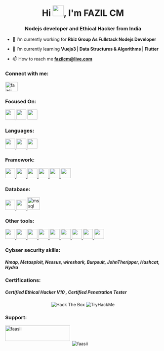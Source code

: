 <h1 align="center">Hi <img src = "https://raw.githubusercontent.com/MartinHeinz/MartinHeinz/master/wave.gif" width = 35px>, I'm FAZIL CM</h1>
<h3 align="center">Nodejs developer and Ethical Hacker from India</h3>

- 🔭 I’m currently working for  **Rbiz Group As Fullstack Nodejs Developer**

- 🌱 I’m currently learning **Vuejs3 | Data Structures & Algorithms | Flutter**



- 📫 How to reach me **fazilcm@live.com**

<h3 align="left">Connect with me:</h3>
<p align="left">
<a href="https://linkedin.com/in/faasi" target="blank"><img align="center" src="https://raw.githubusercontent.com/rahuldkjain/github-profile-readme-generator/master/src/images/icons/Social/linked-in-alt.svg" alt="faasi" height="30" width="40" /></a>
</p>


<h3 align="left">Focused On: </h3>

<p align="left">
<a href= https://github.com/rahulbanerjee26?tab=repositories&q=&type=&language=nodejs&sort= > <img width ='32px' src ='https://raw.githubusercontent.com/rahulbanerjee26/githubAboutMeGenerator/main/icons/nodejs.svg'> </a>

<img width ='32px' src ='https://raw.githubusercontent.com/rahulbanerjee26/githubAboutMeGenerator/main/icons/express.svg'> 

<img width ='32px' src ='https://raw.githubusercontent.com/rahulbanerjee26/githubAboutMeGenerator/main/icons/mongodb.svg'>

</p>

<h3 align="left">Languages: </h3>
<p align="left">
<a href= https://github.com/rahulbanerjee26?tab=repositories&q=&type=&language=javascript&sort= > <img width ='32px' src ='https://raw.githubusercontent.com/rahulbanerjee26/githubAboutMeGenerator/main/icons/javascript.svg'> </a>
<a href= https://github.com/rahulbanerjee26?tab=repositories&q=&type=&language=python&sort= > <img width ='32px' src ='https://raw.githubusercontent.com/rahulbanerjee26/githubAboutMeGenerator/main/icons/python.svg'> </a>
<a href= https://github.com/rahulbanerjee26?tab=repositories&q=&type=&language=dart&sort= > <img width ='32px' src ='https://raw.githubusercontent.com/rahulbanerjee26/githubAboutMeGenerator/main/icons/dart.svg'> </a>
</p>

<h3 align="left">Framework: </h3>
<p align="left">
<a href= https://github.com/rahulbanerjee26?tab=repositories&q=&type=&language=vuejs&sort= > <img width ='32px' src ='https://raw.githubusercontent.com/rahulbanerjee26/githubAboutMeGenerator/main/icons/vuejs.svg'> </a>
<a href= https://github.com/rahulbanerjee26?tab=repositories&q=&type=&language=express&sort= > <img width ='32px' src ='https://raw.githubusercontent.com/rahulbanerjee26/githubAboutMeGenerator/main/icons/express.svg'> </a>
<a href= https://github.com/rahulbanerjee26?tab=repositories&q=&type=&language=django&sort= > <img width ='32px' src ='https://raw.githubusercontent.com/rahulbanerjee26/githubAboutMeGenerator/main/icons/django.svg'> </a>
<a href= https://github.com/rahulbanerjee26?tab=repositories&q=&type=&language=flask&sort= > <img width ='32px' src ='https://raw.githubusercontent.com/rahulbanerjee26/githubAboutMeGenerator/main/icons/flask.svg'> </a>
<a href= https://github.com/rahulbanerjee26?tab=repositories&q=&type=&language=flutter&sort= > <img width ='32px' src ='https://raw.githubusercontent.com/rahulbanerjee26/githubAboutMeGenerator/main/icons/flutter.svg'> </a>
<a href= https://github.com/rahulbanerjee26?tab=repositories&q=&type=&language=bootstrap&sort= > <img width ='32px' src ='https://raw.githubusercontent.com/rahulbanerjee26/githubAboutMeGenerator/main/icons/bootstrap.svg'> </a>
 </p>

<h3 align="left">Database: </h3>
<p align="left"> 
<a href= https://github.com/rahulbanerjee26?tab=repositories&q=&type=&language=postgresql&sort= > <img width ='32px' src ='https://raw.githubusercontent.com/rahulbanerjee26/githubAboutMeGenerator/main/icons/postgresql.svg'> </a>
<a href= https://github.com/rahulbanerjee26?tab=repositories&q=&type=&language=mongodb&sort= > <img width ='32px' src ='https://raw.githubusercontent.com/rahulbanerjee26/githubAboutMeGenerator/main/icons/mongodb.svg'> </a>
<img src="https://www.svgrepo.com/show/303229/microsoft-sql-server-logo.svg" alt="mssql" width="40" height="40"/>
</p>


<h3 align="left">Other tools: </h3>
<p align="left"> 
<a href= https://github.com/rahulbanerjee26?tab=repositories&q=&type=&language=git&sort= > <img width ='32px' src ='https://raw.githubusercontent.com/rahulbanerjee26/githubAboutMeGenerator/main/icons/git.svg'> </a>
<a href= https://github.com/rahulbanerjee26?tab=repositories&q=&type=&language=github&sort= > <img width ='32px' src ='https://raw.githubusercontent.com/rahulbanerjee26/githubAboutMeGenerator/main/icons/github.svg'> </a>
<a href= https://github.com/rahulbanerjee26?tab=repositories&q=&type=&language=nginx&sort= > <img width ='32px' src ='https://raw.githubusercontent.com/rahulbanerjee26/githubAboutMeGenerator/main/icons/nginx.svg'> </a>
<a href= https://github.com/rahulbanerjee26?tab=repositories&q=&type=&language=html&sort= > <img width ='32px' src ='https://raw.githubusercontent.com/rahulbanerjee26/githubAboutMeGenerator/main/icons/html.svg'> </a>
<a href= https://github.com/rahulbanerjee26?tab=repositories&q=&type=&language=css&sort= > <img width ='32px' src ='https://raw.githubusercontent.com/rahulbanerjee26/githubAboutMeGenerator/main/icons/css.svg'> </a>
<a href= https://github.com/rahulbanerjee26?tab=repositories&q=&type=&language=postman&sort= > <img width ='32px' src ='https://raw.githubusercontent.com/rahulbanerjee26/githubAboutMeGenerator/main/icons/postman.svg'> </a>
<a href= https://github.com/rahulbanerjee26?tab=repositories&q=&type=&language=linux&sort= > <img width ='32px' src ='https://raw.githubusercontent.com/rahulbanerjee26/githubAboutMeGenerator/main/icons/linux.svg'> </a>
<a href= https://github.com/rahulbanerjee26?tab=repositories&q=&type=&language=aws&sort= > <img width ='32px' src ='https://raw.githubusercontent.com/rahulbanerjee26/githubAboutMeGenerator/main/icons/aws.svg'> </a>
<a href= https://github.com/rahulbanerjee26?tab=repositories&q=&type=&language=redis&sort= > <img width ='32px' src ='https://raw.githubusercontent.com/rahulbanerjee26/githubAboutMeGenerator/main/icons/redis.svg'> </a>


</p>



<h3 align="left">Cybser security skills: </h3>
<p align="left"> 
<h5>Nmap, Metasploit, Nessus, wireshark, Burpsuit, JohnTheripper, Hashcat, Hydra</h5>
</p>

<h3 align="left">Certifications: </h3>
<p align="left"> 
<h5>Certified Ethical Hacker V10 , Certified Penetration Tester</h5>
</p>


<p align="center"> 
<img src="http://www.hackthebox.eu/badge/image/169404" alt="Hack The Box">
 <img src="https://tryhackme-badges.s3.amazonaws.com/faasi.png" alt="TryHackMe">

</p>




<h3 align="left">Support:</h3>
<p><a href="https://www.buymeacoffee.com/faasii"> <img align="left" src="https://cdn.buymeacoffee.com/buttons/v2/default-yellow.png" height="50" width="210" alt="faasii" /></a></p><br><br>


<!-- <p><img align="left" src="https://github-readme-stats.vercel.app/api/top-langs?username=faasii&show_icons=true&locale=en&layout=compact" alt="faasii" /></p> -->

<p>&nbsp;<img align="center" src="https://github-readme-stats.vercel.app/api?username=faasii&show_icons=true&locale=en" alt="faasii" /></p>

